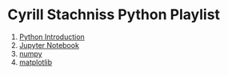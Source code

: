 # Cyrill Stachniss Python Playlist
1. [Python Introduction](./1_python_introduction.pdf)
2. [Jupyter Notebook](./2_jupyter_notebook.pdf)
3. [numpy](./3_numpy.pdf)
4. [matplotlib](./4_matplotlib.pdf)